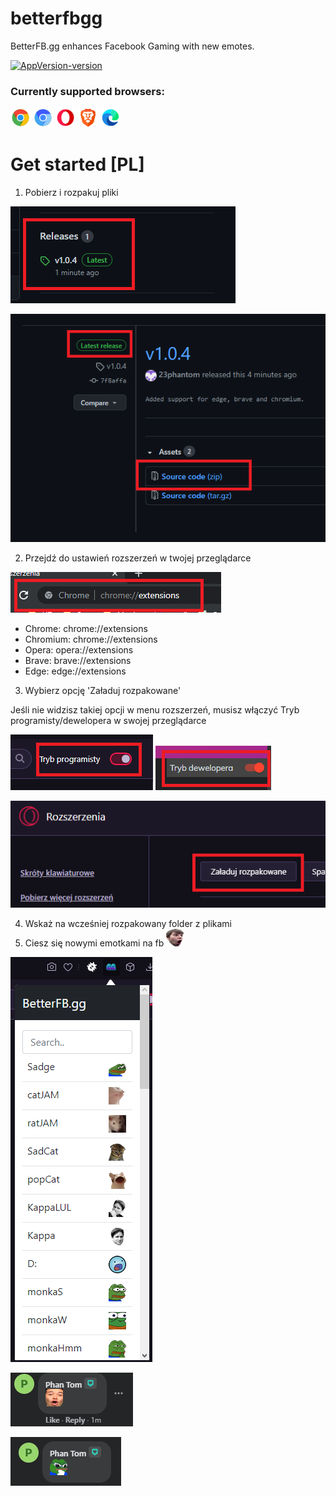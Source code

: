 # betterfbgg
BetterFB.gg enhances Facebook Gaming with new emotes.

[![AppVersion-version](https://img.shields.io/badge/Version-1.0.4-brightgreen.svg)](https://github.com/23phantom/betterfbgg)

### Currently supported browsers:

![](assets/img/readme/icons8-chrome-32.png)
![](assets/img/readme/icons8-chromium-32.png)
![](assets/img/readme/icons8-opera-32.png)
![](assets/img/readme/icons8-brave-web-browser-32.png)
![](assets/img/readme/icons8-microsoft-edge-32.png)

# Get started [PL]
1. Pobierz i rozpakuj pliki

![img.png](assets/img/readme/img.png)

![img.png](assets/img/readme/img_8.png)

2. Przejdź do ustawień rozszerzeń w twojej przeglądarce

![img_1.png](assets/img/readme/img_1.png)

- Chrome: chrome://extensions
- Chromium: chrome://extensions
- Opera: opera://extensions
- Brave: brave://extensions
- Edge: edge://extensions

3. Wybierz opcję 'Załaduj rozpakowane'

Jeśli nie widzisz takiej opcji w menu rozszerzeń, musisz włączyć Tryb programisty/dewelopera w swojej przeglądarce

![img_6.png](assets/img/readme/img_6.png) ![img_7.png](assets/img/readme/img_7.png)

![img_2.png](assets/img/readme/img_2.png)

4. Wskaż na wcześniej rozpakowany folder z plikami
5. Ciesz się nowymi emotkami na fb ![](assets/img/44.png)

![img_3.png](assets/img/readme/img_3.png)

![img_4.png](assets/img/readme/img_4.png)

![img_5.png](assets/img/readme/img_5.png)